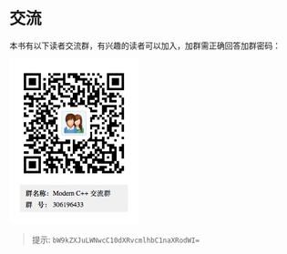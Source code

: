 # 交流

本书有以下读者交流群，有兴趣的读者可以加入，加群需正确回答加群密码：

![](qq-group.png)

> 提示: `bW9kZXJuLWNwcC10dXRvcmlhbC1naXRodWI=`
